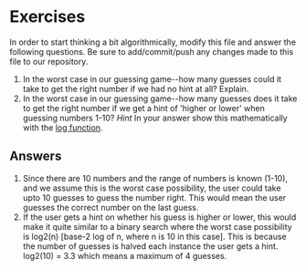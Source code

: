 # Exercises

In order to start thinking a bit algorithmically, modify this file and answer the following questions. Be sure to add/commit/push any changes made to this file to our repository.

1. In the worst case in our guessing game--how many guesses could it take to get the right number if we had no hint at all? Explain.
2. In the worst case in our guessing game--how many guesses does it take to get the right number if we get a hint of 'higher or lower' when guessing numbers 1-10? *Hint* In your answer show this mathematically with the [log function](https://www.mathsisfun.com/algebra/logarithms.html).

## Answers

1. Since there are 10 numbers and the range of numbers is known (1-10), and we assume this is the worst case possibility, the user could take upto 10 guesses to guess the number right. This would mean the user guesses the correct number on the last guess.
2. If the user gets a hint on whether his guess is higher or lower, this would make it quite similar to a binary search where the worst case possibility is log2(n) [base-2 log of n, where n is 10 in this case]. This is because the number of guesses is halved each instance the user gets a hint. log2(10) = 3.3 which means a maximum of 4 guesses. 

